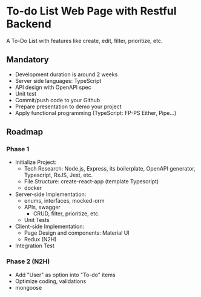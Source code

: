 # To-do List Web Page with Restful Backend

A To-Do List with features like create, edit, filter, prioritize, etc.

## Mandatory
- Development duration is around 2 weeks 
- Server side languages: TypeScript
- API design with OpenAPI spec
- Unit test
- Commit/push code to your Github
- Prepare presentation to demo your project
- Apply functional programming (TypeScript: FP-PS Either, Pipe…)

## Roadmap

### Phase 1

- Initialize Project:
    - Tech Research: Node.js, Express, its boilerplate, OpenAPI generator, Typescript, RxJS, Jest, etc.
    - File Structure: create-react-app (template Typescript)
    - docker
- Server-side Implementation:
    - enums, interfaces, mocked-orm
    - APIs, swagger
        - CRUD, filter, prioritize, etc.
    - Unit Tests
- Client-side Implementation:
    - Page Design and components: Material UI
    - Redux (N2H)
- Integration Test

### Phase 2 (N2H)
- Add "User" as option into "To-do" items
- Optimize coding, validations
- mongoose